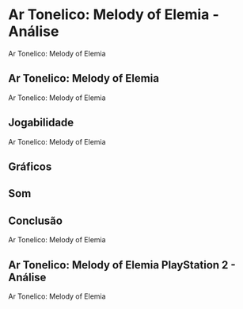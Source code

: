 ---
---

# Ar Tonelico: Melody of Elemia - Análise

Ar Tonelico: Melody of Elemia

## Ar Tonelico: Melody of Elemia

Ar Tonelico: Melody of Elemia

## Jogabilidade

Ar Tonelico: Melody of Elemia

## Gráficos


## Som

## Conclusão

Ar Tonelico: Melody of Elemia

## Ar Tonelico: Melody of Elemia PlayStation 2 - Análise

Ar Tonelico: Melody of Elemia
